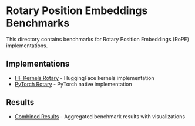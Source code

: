 # Rotary Position Embeddings Benchmarks

This directory contains benchmarks for Rotary Position Embeddings (RoPE) implementations.

## Implementations

- [HF Kernels Rotary](impls/hf_kernels_rotary.html) - HuggingFace kernels implementation
- [PyTorch Rotary](impls/torch_rotary.html) - PyTorch native implementation

## Results

- [Combined Results](results/combined_results.html) - Aggregated benchmark results with visualizations